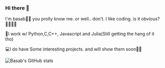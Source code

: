 ### Hi there 👋
I'm basab👀🗿
you prolly know me. or well.. don't. 
I like coding. is it obvious?💁🏼‍♂️🌚

🍳I work w/ Python,C,C++, Javascript and Julia(Still getting the hang of it tho)

💻I do have Some interesting projects. and will show them soon🙏🏻


![Basab's GitHub stats](https://github-readme-stats.vercel.app/api?username=chillobae&show_icons=true&theme=tokyonight)            
 
